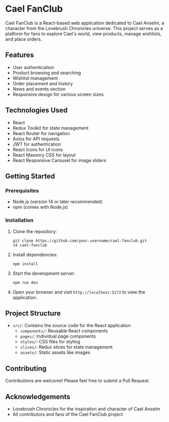 # Cael FanClub

Cael FanClub is a React-based web application dedicated to Cael Anselm, a character from the Lovebrush Chronicles universe. This project serves as a platform for fans to explore Cael's world, view products, manage wishlists, and place orders.

## Features

- User authentication
- Product browsing and searching
- Wishlist management
- Order placement and history
- News and events section
- Responsive design for various screen sizes

## Technologies Used

- React
- Redux Toolkit for state management
- React Router for navigation
- Axios for API requests
- JWT for authentication
- React Icons for UI icons
- React Masonry CSS for layout
- React Responsive Carousel for image sliders

## Getting Started

### Prerequisites

- Node.js (version 14 or later recommended)
- npm (comes with Node.js)

### Installation

1. Clone the repository:

   ```
   git clone https://github.com/your-username/cael-fanclub.git
   cd cael-fanclub
   ```

2. Install dependencies:

   ```
   npm install
   ```

3. Start the development server:

   ```
   npm run dev
   ```

4. Open your browser and visit `http://localhost:5173` to view the application.

## Project Structure

- `src/`: Contains the source code for the React application
  - `components/`: Reusable React components
  - `pages/`: Individual page components
  - `styles/`: CSS files for styling
  - `slices/`: Redux slices for state management
  - `assets/`: Static assets like images

## Contributing

Contributions are welcome! Please feel free to submit a Pull Request.

## Acknowledgements

- Lovebrush Chronicles for the inspiration and character of Cael Anselm
- All contributors and fans of the Cael FanClub project
